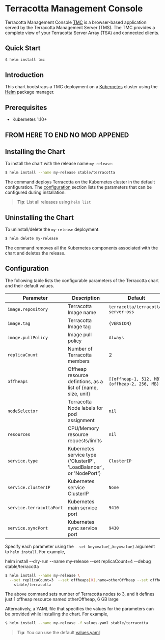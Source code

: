# Terracotta Management Console

Terracotta Management Console [TMC](http://www.terracotta.org/) is a
browser-based application served by the Terracotta Management Server (TMS). The
TMC provides a complete view of your Terracotta Server Array (TSA) and connected
clients.


## Quick Start

```bash
$ helm install tmc
```

## Introduction

This chart bootstraps a TMC deployment on a [Kubernetes](http://kubernetes.io) cluster using the [Helm](https://helm.sh) package manager.

## Prerequisites

- Kubernetes 1.10+

## FROM HERE TO END NO MOD APPENED
## Installing the Chart

To install the chart with the release name `my-release`:

```bash
$ helm install --name my-release stable/terracotta
```

The command deploys Terracotta on the Kubernetes cluster in the default configuration. The [configuration](#configuration) section lists the parameters that can be configured during installation.

> **Tip**: List all releases using `helm list`

## Uninstalling the Chart

To uninstall/delete the `my-release` deployment:

```bash
$ helm delete my-release
```

The command removes all the Kubernetes components associated with the chart and deletes the release.

## Configuration

The following table lists the configurable parameters of the Terracotta chart and their default values.

| Parameter                                  | Description                                                                                                    | Default                                              |
|--------------------------------------------|----------------------------------------------------------------------------------------------------------------|------------------------------------------------------|
| `image.repository`                         | Terracotta Image name                                                                                          | `terracotta/terracotta-server-oss`                   |
| `image.tag`                                | Terracotta Image tag                                                                                           | `{VERSION}`                                          |
| `image.pullPolicy`                         | Image pull policy                                                                                              | `Always`                                             |
| `replicaCount`                             | Number of Terracotta members                                                                                   | 2                                                    |
| `offheaps`                                 | Offheap resource defintions, as a list of {name, size, unit}                                                   | `[{offheap-1, 512, MB}, {offheap-2, 256, MB}]`       |
| `nodeSelector`                             | Terracotta Node labels for pod assignment                                                                      | `nil`                                                |
| `resources`                                | CPU/Memory resource requests/limits                                                                            | `nil`                                                |
| `service.type`                             | Kubernetes service type ('ClusterIP', 'LoadBalancer', or 'NodePort')                                           | `ClusterIP`                                          |
| `service.clusterIP`                        | Kubernetes service ClusterIP                                                                                   | `None`                                               |
| `service.terracottaPort`                   | Kubernetes main service port                                                                                   | `9410`                                               |
| `service.syncPort`                         | Kubernetes sync service port                                                                                   | `9430`                                               |

Specify each parameter using the `--set key=value[,key=value]` argument to `helm install`. For example,

helm install --dry-run --name my-release  --set replicaCount=4   --debug stable/terracotta

```bash
$ helm install --name my-release \
  --set replicaCount=3  --set offheaps[0].name=otherOffheap --set offheaps[0].unit=GB --set offheaps[0].size=6 \
    stable/terracotta
```

The above command sets number of Terracotta nodes to 3, and it defines just 1 offheap resource named otherOffheap, 6 GB large

Alternatively, a YAML file that specifies the values for the parameters can be provided while installing the chart. For example,

```bash
$ helm install --name my-release -f values.yaml stable/terracotta
```

> **Tip**: You can use the default [values.yaml](values.yaml)
